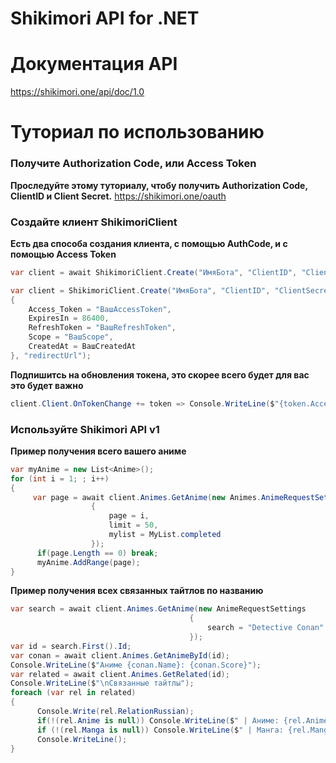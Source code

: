 # Shikimori API for .NET
# Документация API
https://shikimori.one/api/doc/1.0

# Туториал по использованию

### Получите Authorization Code, или Access Token
**Проследуйте этому туториалу, чтобу получить Authorization Code, ClientID и Client Secret.**
https://shikimori.one/oauth

### Создайте клиент ShikimoriClient
**Есть два способа создания клиента, с помощью AuthCode, и с помощью Access Token**
```csharp
var client = await ShikimoriClient.Create("ИмяБота", "ClientID", "ClientSecret", AuthCode, "redirectUrl");
```


```csharp
var client = ShikimoriClient.Create("ИмяБота", "ClientID", "ClientSecret", new AccessToken 
{
    Access_Token = "ВашAccessToken",
    ExpiresIn = 86400,
    RefreshToken = "ВашRefreshToken",
    Scope = "ВашScope",
    CreatedAt = ВашCreatedAt
}, "redirectUrl");
```

**Подпишитсь на обновления токена, это скорее всего будет для вас это будет важно**
```csharp
client.Client.OnTokenChange += token => Console.WriteLine($"{token.Access_Token}:{token.RefreshToken}");
```

### Используйте Shikimori API v1
**Пример получения всего вашего аниме**
```csharp
var myAnime = new List<Anime>(); 
for (int i = 1; ; i++)
{
     var page = await client.Animes.GetAnime(new Animes.AnimeRequestSettings
                  {
                      page = i,
                      limit = 50,
                      mylist = MyList.completed
                  });
      if(page.Length == 0) break;
      myAnime.AddRange(page);
}
```
**Пример получения всех связанных тайтлов по названию**
```csharp
var search = await client.Animes.GetAnime(new AnimeRequestSettings
                                        {
                                            search = "Detective Conan"
                                        });
var id = search.First().Id;
var conan = await client.Animes.GetAnimeById(id);
Console.WriteLine($"Аниме {conan.Name}: {conan.Score}");
var related = await client.Animes.GetRelated(id);
Console.WriteLine($"\nСвязанные тайтлы");
foreach (var rel in related)
{
      Console.Write(rel.RelationRussian);
      if(!(rel.Anime is null)) Console.WriteLine($" | Аниме: {rel.Anime.Name}");
      if (!(rel.Manga is null)) Console.WriteLine($" | Манга: {rel.Manga.Name}");
      Console.WriteLine();
}
```
